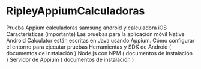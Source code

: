 # RipleyAppiumCalculadoras
Prueba Appium calculadoras samsung android y calculadora iOS
Características (importante)
Las pruebas para la aplicación móvil Native Android Calculator están escritas en Java usando Appium.
Cómo configurar el entorno para ejecutar pruebas
Herramientas y SDK de Android ( documentos de instalación )
Node.js con NPM ( documentos de instalación )
Servidor de Appium ( documentos de instalación )
